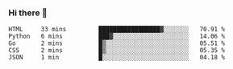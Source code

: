 ### Hi there 👋

<!--
**KLXLjun/KLXLjun** is a ✨ _special_ ✨ repository because its `README.md` (this file) appears on your GitHub profile.

Here are some ideas to get you started:

- 🔭 I’m currently working on ...
- 🌱 I’m currently learning ...
- 👯 I’m looking to collaborate on ...
- 🤔 I’m looking for help with ...
- 💬 Ask me about ...
- 📫 How to reach me: ...
- 😄 Pronouns: ...
- ⚡ Fun fact: ...
-->

<!--START_SECTION:waka-->
```text
HTML     33 mins         █████████████████▓░░░░░░░   70.91 % 
Python   6 mins          ███▓░░░░░░░░░░░░░░░░░░░░░   14.06 % 
Go       2 mins          █▒░░░░░░░░░░░░░░░░░░░░░░░   05.51 % 
CSS      2 mins          █▒░░░░░░░░░░░░░░░░░░░░░░░   05.35 % 
JSON     1 min           █░░░░░░░░░░░░░░░░░░░░░░░░   04.18 % 
```
<!--END_SECTION:waka-->
